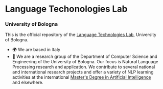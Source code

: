 # Language Techonologies Lab 
### University of Bologna 

This is the official repository of the [Language Technologies Lab](https://site.unibo.it/nlp/en), University of Bologna.

* 🌍 We are based in Italy
* 🔭 We are a research group of the Department of Computer Science and Engineering of the University of Bologna. Our focus is Natural Language Processing research and application. We contribute to several national and international research projects and offer a variety of NLP learning activities at the international [Master's Degree in Artificial Intelligence](https://corsi.unibo.it/2cycle/artificial-intelligence) and elsewhere.
  
